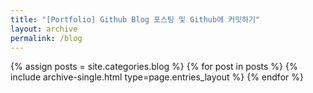 ```yaml
---
title: "[Portfolio] Github Blog 포스팅 및 Github에 커밋하기"
layout: archive
permalink: /blog
---
```


{% assign posts = site.categories.blog %}
{% for post in posts %} {% include archive-single.html type=page.entries_layout %} {% endfor %}
